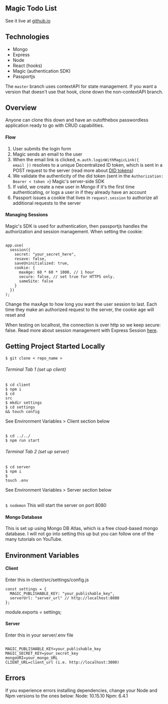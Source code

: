 ## Magic Todo List

See it live at <a href="#">github.io</a>


## Technologies

- Mongo
- Express
- Node
- React (hooks)
- Magic (authentication SDK)
- Passportjs

The <code>master</code> branch uses contextAPI for state management. If you want a version that doesn't use that hook, clone down the non-contextAPI branch.


## Overview

Anyone can clone this down and have an outofthebox passwordless application ready to go with CRUD capabilities.

#### Flow

1. User submits the login form
2. Magic sends an email to the user
3. When the email link is clicked, <code>m.auth.loginWithMagicLink({ email })</code> resolves to a unique Decentralized ID token, which is sent in a POST request to the server (read more about <a href="">DID tokens</a>)
4. We validate the authenticity of the did token (sent in the <code>Authorization: Bearer < token ></code>) Magic's server-side SDK
5. If valid, we create a new user in Mongo if it's the first time authenticating, or logs a user in if they already have an account
6. Passport issues a cookie that lives in <code>request.session</code> to authorize all additional requests to the server

#### Managing Sessions

Magic's SDK is used for authentication, then passportjs handles the authorization and session management. When setting the cookie:

<code>
app.use(
  session({
    secret: "your_secret_here",
    resave: false,
    saveUninitialized: true,
    cookie: {
      maxAge: 60 * 60 * 1000, // 1 hour
      secure: false, // set true for HTTPS only.
      sameSite: false
    }
  })
);
</code>

Change the maxAge to how long you want the user session to last. Each time they make an authorized request to the server, the cookie age will reset and

When testing on localhost, the connection is over http so we keep secure: false. Read more about session management with Express Session <a href="">here</a>.

## Getting Project Started Locally

<code>\$ git clone < repo_name > </code>

###### Terminal Tab 1 (set up client)
<code>$ cd client</code><br />
<code>$ npm i</code><br />
<code>$ cd src</code><br />
<code>$ mkdir settings</code><br />
<code>\$ cd settings && touch config</code><br />
<p>See Environment Variables > Client section below</p><br />
<code>$ cd ../../</code><br />
<code>$ npm run start</code><br />

###### Terminal Tab 2 (set up server)
<code>$ cd server</code><br />
<code>$ npm i</code><br />
<code>\$ touch .env</code><br />
<p>See Environment Variables > Server section below</p><br />
<code>$ nodemon</code> This will start the server on port 8080

#### Mongo Database

This is set up using Mongo DB Atlas, which is a free cloud-based mongo database. I will not go into setting this up but you can follow one of the many tutorials on YouTube.

## Environment Variables

#### Client

<p>Enter this in client/src/settings/config.js</p>
<code>const settings = {
  MAGIC_PUBLISHABLE_KEY: "your_publishable_key",
  serverUrl: "server_url" // http://localhost:8080
};</code>

module.exports = settings;

#### Server

<p>Enter this in your server/.env file</p>
<code>
MAGIC_PUBLISHABLE_KEY=your_publishable_key
MAGIC_SECRET_KEY=your_secret_key
mongoURI=your_mongo_URL
CLIENT_URL=client_url (i.e. http://localhost:3000)</code>

## Errors

If you experience errors installing dependencies, change your Node and Npm versions to the ones below:
Node: 10.15.10
Npm: 6.4.1
